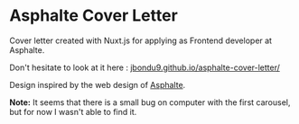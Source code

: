 # Asphalte Cover Letter
Cover letter created with Nuxt.js for applying as Frontend developer at Asphalte.

Don't hesitate to look at it here : [jbondu9.github.io/asphalte-cover-letter/](https://jbondu9.github.io/asphalte-cover-letter/)

Design inspired by the web design of [Asphalte](https://asphalte.com/).

__Note:__ It seems that there is a small bug on computer with the first carousel, but for now I wasn't able to find it.
